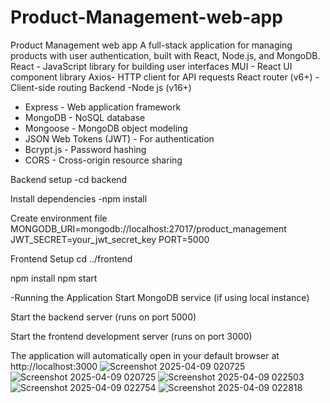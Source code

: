 
# Product-Management-web-app
Product Management web app
A full-stack application for managing products with user authentication, built with React, Node.js, and MongoDB.
React - JavaScript library for building user interfaces
MUI  - React UI component library
Axios- HTTP client for API requests
React router (v6+) - Client-side routing
 Backend
-Node js (v16+)
- Express - Web application framework
- MongoDB - NoSQL database
- Mongoose - MongoDB object modeling
- JSON Web Tokens (JWT) - For authentication
- Bcrypt.js - Password hashing
- CORS - Cross-origin resource sharing

Backend setup
-cd backend

Install dependencies
-npm install

Create environment file
MONGODB_URI=mongodb://localhost:27017/product_management
JWT_SECRET=your_jwt_secret_key
PORT=5000

 Frontend Setup
 cd ../frontend

 npm install
 npm start

-Running the Application
Start MongoDB service (if using local instance)

Start the backend server (runs on port 5000)

Start the frontend development server (runs on port 3000)

The application will automatically open in your default browser at http://localhost:3000
![Screenshot 2025-04-09 020725](https://github.com/user-attachments/assets/6fcd9c58-460e-4cf8-95f3-9ab072d834f0)
![Screenshot 2025-04-09 020725](https://github.com/user-attachments/assets/6af7c96d-fdaa-4819-816c-173d8222a684)
![Screenshot 2025-04-09 022503](https://github.com/user-attachments/assets/84a8c2fa-ffe0-4d29-8307-04919dd676a9)
![Screenshot 2025-04-09 022754](https://github.com/user-attachments/assets/6e8bf4b2-055f-45ea-967a-d0fccf4b51c7)
![Screenshot 2025-04-09 022818](https://github.com/user-attachments/assets/948ddd90-0dee-4644-8f64-368f22ac8b57)

